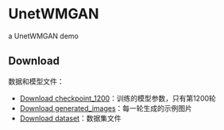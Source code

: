 # UnetWMGAN
a UnetWMGAN demo 
## Download

数据和模型文件：

- [Download checkpoint_1200](https://github.com/your-username/your-repo/releases/download/v1.0/checkpoint_1200.zip)：训练的模型参数，只有第1200轮
- [Download generated_images](https://github.com/your-username/your-repo/releases/download/v1.0/generated_images.zip)：每一轮生成的示例图片
- [Download dataset](https://github.com/your-username/your-repo/releases/download/v1.0/dataset.zip)：数据集文件
